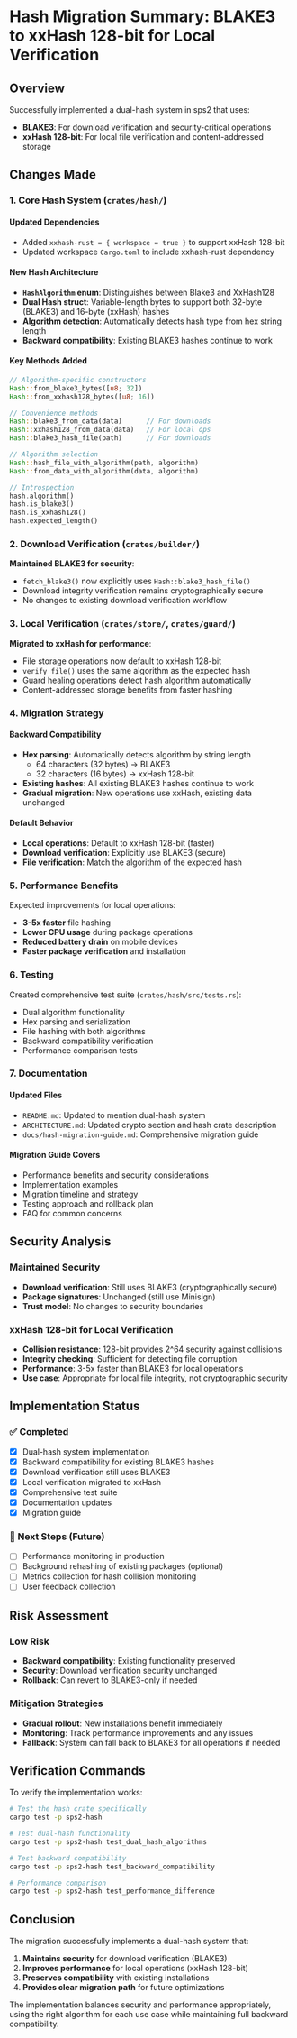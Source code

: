 # Hash Migration Summary: BLAKE3 to xxHash 128-bit for Local Verification

## Overview

Successfully implemented a dual-hash system in sps2 that uses:

- **BLAKE3**: For download verification and security-critical operations
- **xxHash 128-bit**: For local file verification and content-addressed storage

## Changes Made

### 1. Core Hash System (`crates/hash/`)

#### Updated Dependencies

- Added `xxhash-rust = { workspace = true }` to support xxHash 128-bit
- Updated workspace `Cargo.toml` to include xxhash-rust dependency

#### New Hash Architecture

- **`HashAlgorithm` enum**: Distinguishes between Blake3 and XxHash128
- **Dual Hash struct**: Variable-length bytes to support both 32-byte (BLAKE3) and 16-byte (xxHash) hashes
- **Algorithm detection**: Automatically detects hash type from hex string length
- **Backward compatibility**: Existing BLAKE3 hashes continue to work

#### Key Methods Added

```rust
// Algorithm-specific constructors
Hash::from_blake3_bytes([u8; 32])
Hash::from_xxhash128_bytes([u8; 16])

// Convenience methods
Hash::blake3_from_data(data)      // For downloads
Hash::xxhash128_from_data(data)   // For local ops
Hash::blake3_hash_file(path)      // For downloads

// Algorithm selection
Hash::hash_file_with_algorithm(path, algorithm)
Hash::from_data_with_algorithm(data, algorithm)

// Introspection
hash.algorithm()
hash.is_blake3()
hash.is_xxhash128()
hash.expected_length()
```

### 2. Download Verification (`crates/builder/`)

**Maintained BLAKE3 for security**:

- `fetch_blake3()` now explicitly uses `Hash::blake3_hash_file()`
- Download integrity verification remains cryptographically secure
- No changes to existing download verification workflow

### 3. Local Verification (`crates/store/`, `crates/guard/`)

**Migrated to xxHash for performance**:

- File storage operations now default to xxHash 128-bit
- `verify_file()` uses the same algorithm as the expected hash
- Guard healing operations detect hash algorithm automatically
- Content-addressed storage benefits from faster hashing

### 4. Migration Strategy

#### Backward Compatibility

- **Hex parsing**: Automatically detects algorithm by string length
  - 64 characters (32 bytes) → BLAKE3
  - 32 characters (16 bytes) → xxHash 128-bit
- **Existing hashes**: All existing BLAKE3 hashes continue to work
- **Gradual migration**: New operations use xxHash, existing data unchanged

#### Default Behavior

- **Local operations**: Default to xxHash 128-bit (faster)
- **Download verification**: Explicitly use BLAKE3 (secure)
- **File verification**: Match the algorithm of the expected hash

### 5. Performance Benefits

Expected improvements for local operations:

- **3-5x faster** file hashing
- **Lower CPU usage** during package operations
- **Reduced battery drain** on mobile devices
- **Faster package verification** and installation

### 6. Testing

Created comprehensive test suite (`crates/hash/src/tests.rs`):

- Dual algorithm functionality
- Hex parsing and serialization
- File hashing with both algorithms
- Backward compatibility verification
- Performance comparison tests

### 7. Documentation

#### Updated Files

- `README.md`: Updated to mention dual-hash system
- `ARCHITECTURE.md`: Updated crypto section and hash crate description
- `docs/hash-migration-guide.md`: Comprehensive migration guide

#### Migration Guide Covers

- Performance benefits and security considerations
- Implementation examples
- Migration timeline and strategy
- Testing approach and rollback plan
- FAQ for common concerns

## Security Analysis

### Maintained Security

- **Download verification**: Still uses BLAKE3 (cryptographically secure)
- **Package signatures**: Unchanged (still use Minisign)
- **Trust model**: No changes to security boundaries

### xxHash 128-bit for Local Verification

- **Collision resistance**: 128-bit provides 2^64 security against collisions
- **Integrity checking**: Sufficient for detecting file corruption
- **Performance**: 3-5x faster than BLAKE3 for local operations
- **Use case**: Appropriate for local file integrity, not cryptographic security

## Implementation Status

### ✅ Completed

- [x] Dual-hash system implementation
- [x] Backward compatibility for existing BLAKE3 hashes
- [x] Download verification still uses BLAKE3
- [x] Local verification migrated to xxHash
- [x] Comprehensive test suite
- [x] Documentation updates
- [x] Migration guide

### 🔄 Next Steps (Future)

- [ ] Performance monitoring in production
- [ ] Background rehashing of existing packages (optional)
- [ ] Metrics collection for hash collision monitoring
- [ ] User feedback collection

## Risk Assessment

### Low Risk

- **Backward compatibility**: Existing functionality preserved
- **Security**: Download verification security unchanged
- **Rollback**: Can revert to BLAKE3-only if needed

### Mitigation Strategies

- **Gradual rollout**: New installations benefit immediately
- **Monitoring**: Track performance improvements and any issues
- **Fallback**: System can fall back to BLAKE3 for all operations if needed

## Verification Commands

To verify the implementation works:

```bash
# Test the hash crate specifically
cargo test -p sps2-hash

# Test dual-hash functionality
cargo test -p sps2-hash test_dual_hash_algorithms

# Test backward compatibility
cargo test -p sps2-hash test_backward_compatibility

# Performance comparison
cargo test -p sps2-hash test_performance_difference
```

## Conclusion

The migration successfully implements a dual-hash system that:

1. **Maintains security** for download verification (BLAKE3)
2. **Improves performance** for local operations (xxHash 128-bit)
3. **Preserves compatibility** with existing installations
4. **Provides clear migration path** for future optimizations

The implementation balances security and performance appropriately, using the right algorithm for each use case while maintaining full backward compatibility.
